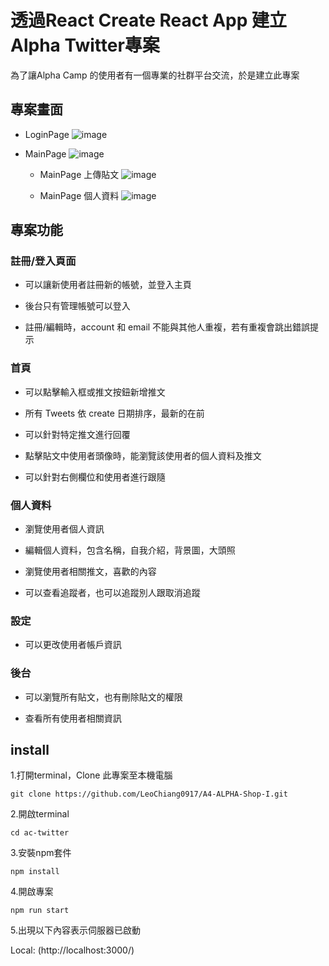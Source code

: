 # 透過React Create React App 建立 Alpha Twitter專案

為了讓Alpha Camp 的使用者有一個專業的社群平台交流，於是建立此專案

## 專案畫面
* LoginPage
![image](https://github.com/kotjy/ac-twitter/assets/132338192/e0686875-c54b-45a3-8378-d179ea641389)


* MainPage
![image](https://github.com/kotjy/ac-twitter/assets/132338192/acc99a13-f33c-444a-8647-b8b19ef4b7c8)

  * MainPage 上傳貼文
  ![image](https://github.com/kotjy/ac-twitter/assets/132338192/eca55969-2f03-42f6-af75-631454da7c75)

  * MainPage 個人資料
![image](https://github.com/kotjy/ac-twitter/assets/132338192/7dc58b99-be23-4f84-a14c-43d5d641c4a9)


## 專案功能

### 註冊/登入頁面

* 可以讓新使用者註冊新的帳號，並登入主頁

* 後台只有管理帳號可以登入

* 註冊/編輯時，account 和 email 不能與其他人重複，若有重複會跳出錯誤提示

### 首頁

* 可以點擊輸入框或推文按鈕新增推文

* 所有 Tweets 依 create 日期排序，最新的在前

* 可以針對特定推文進行回覆

* 點擊貼文中使用者頭像時，能瀏覽該使用者的個人資料及推文

* 可以針對右側欄位和使用者進行跟隨


### 個人資料

* 瀏覽使用者個人資訊

* 編輯個人資料，包含名稱，自我介紹，背景圖，大頭照

* 瀏覽使用者相關推文，喜歡的內容

* 可以查看追蹤者，也可以追蹤別人跟取消追蹤

### 設定

* 可以更改使用者帳戶資訊

### 後台

* 可以瀏覽所有貼文，也有刪除貼文的權限

* 查看所有使用者相關資訊


## install

1.打開terminal，Clone 此專案至本機電腦

`git clone https://github.com/LeoChiang0917/A4-ALPHA-Shop-I.git`

2.開啟terminal

`cd ac-twitter`

3.安裝npm套件

`npm install`

4.開啟專案

`npm run start`

5.出現以下內容表示伺服器已啟動

Local:  (http://localhost:3000/)

